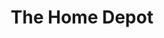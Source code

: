 ---
title: "The Home Depot"
url: /san-antonio/the-home-depot-north-loop-1604-west/
shop: doityourself
---